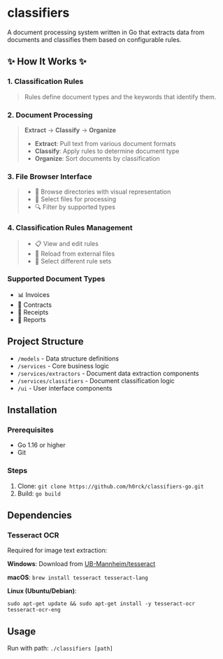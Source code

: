 # classifiers

A document processing system written in Go that extracts data from documents and classifies them based on configurable rules.

## ✨ How It Works ✨

### 1. Classification Rules
> Rules define document types and the keywords that identify them.

### 2. Document Processing
> **Extract** → **Classify** → **Organize**
> 
> - **Extract**: Pull text from various document formats
> - **Classify**: Apply rules to determine document type
> - **Organize**: Sort documents by classification

### 3. File Browser Interface
> - 📁 Browse directories with visual representation
> - 📄 Select files for processing
> - 🔍 Filter by supported types

### 4. Classification Rules Management
> - 📋 View and edit rules
> - 🔄 Reload from external files
> - 🔀 Select different rule sets

### Supported Document Types
- 📊 Invoices
- 📜 Contracts
- 🧾 Receipts
- 📝 Reports

## Project Structure
- `/models` - Data structure definitions
- `/services` - Core business logic
- `/services/extractors` - Document data extraction components
- `/services/classifiers` - Document classification logic
- `/ui` - User interface components

## Installation

### Prerequisites
- Go 1.16 or higher
- Git

### Steps
1. Clone: `git clone https://github.com/h0rck/classifiers-go.git`
2. Build: `go build`

## Dependencies

### Tesseract OCR
Required for image text extraction:

**Windows**: Download from [UB-Mannheim/tesseract](https://github.com/UB-Mannheim/tesseract/wiki)

**macOS**: `brew install tesseract tesseract-lang`

**Linux (Ubuntu/Debian)**:
```
sudo apt-get update && sudo apt-get install -y tesseract-ocr tesseract-ocr-eng
```

## Usage
Run with path: `./classifiers [path]`




